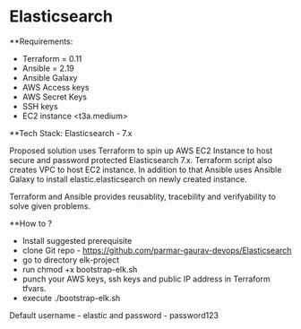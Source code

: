 # Elasticsearch

**Requirements:
  - Terraform = 0.11
  - Ansible = 2.19
  - Ansible Galaxy
  - AWS Access keys
  - AWS Secret Keys
  - SSH keys
  - EC2 instance <t3a.medium>

**Tech Stack:
Elasticsearch - 7.x

Proposed solution uses Terraform to spin up AWS EC2 Instance to host secure and password protected Elasticsearch 7.x. Terraform script also creates VPC to host EC2 instance. 
In addition to that Ansible uses Ansible Galaxy to install elastic.elasticsearch on newly created instance.

Terraform and Ansible provides reusablity, tracebility and verifyability to solve given problems.

**How to ?  

- Install suggested prerequisite
- clone Git repo - https://github.com/parmar-gaurav-devops/Elasticsearch
- go to directory elk-project
- run chmod +x bootstrap-elk.sh
- punch your AWS keys, ssh keys and public IP address in Terraform tfvars.
- execute ./bootstrap-elk.sh

Default username - elastic and password - password123
